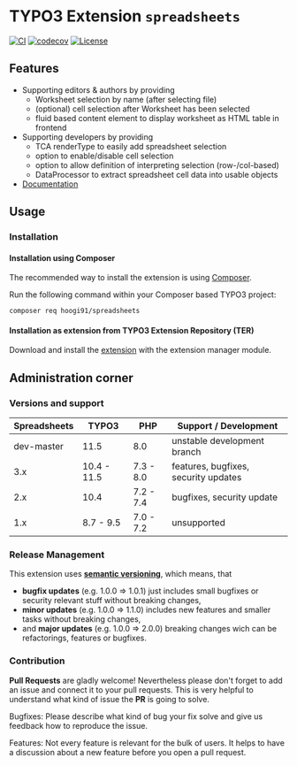 # TYPO3 Extension ``spreadsheets``

[![CI](https://github.com/hoogi91/spreadsheets/workflows/CI/badge.svg?event=push)](https://github.com/hoogi91/spreadsheets/actions?query=workflow%3ACI)
[![codecov](https://codecov.io/gh/hoogi91/spreadsheets/branch/develop/graph/badge.svg)](https://codecov.io/gh/hoogi91/spreadsheets)
[![License](https://poser.pugx.org/hoogi91/spreadsheets/license)](https://packagist.org/packages/hoogi91/spreadsheets)

## Features

* Supporting editors & authors by providing
	* Worksheet selection by name (after selecting file)
	* (optional) cell selection after Worksheet has been selected
	* fluid based content element to display worksheet as HTML table in frontend
* Supporting developers by providing
	* TCA renderType to easily add spreadsheet selection
	* option to enable/disable cell selection
	* option to allow definition of interpreting selection (row-/col-based)
	* DataProcessor to extract spreadsheet cell data into usable objects
* [Documentation][1]

## Usage

### Installation

#### Installation using Composer

The recommended way to install the extension is using [Composer][2].

Run the following command within your Composer based TYPO3 project:

```
composer req hoogi91/spreadsheets
```

#### Installation as extension from TYPO3 Extension Repository (TER)

Download and install the [extension][3] with the extension manager module.

## Administration corner

### Versions and support

| Spreadsheets | TYPO3       | PHP       | Support / Development                |
| ------------ | ----------- | ----------|------------------------------------- |
| dev-master   | 11.5        | 8.0       | unstable development branch          |
| 3.x          | 10.4 - 11.5 | 7.3 - 8.0 | features, bugfixes, security updates |
| 2.x          | 10.4        | 7.2 - 7.4 | bugfixes, security update            |
| 1.x          | 8.7 - 9.5   | 7.0 - 7.2 | unsupported                          |

### Release Management

This extension uses [**semantic versioning**][4], which means, that
* **bugfix updates** (e.g. 1.0.0 => 1.0.1) just includes small bugfixes or security relevant stuff without breaking changes,
* **minor updates** (e.g. 1.0.0 => 1.1.0) includes new features and smaller tasks without breaking changes,
* and **major updates** (e.g. 1.0.0 => 2.0.0) breaking changes wich can be refactorings, features or bugfixes.

### Contribution

**Pull Requests** are gladly welcome! Nevertheless please don't forget to add an issue and connect it to your pull requests. This
is very helpful to understand what kind of issue the **PR** is going to solve.

Bugfixes: Please describe what kind of bug your fix solve and give us feedback how to reproduce the issue.

Features: Not every feature is relevant for the bulk of users. It helps to have a discussion about a new feature before you open a pull request.

[1]: https://docs.typo3.org/p/hoogi91/spreadsheets/master/en-us/
[2]: https://getcomposer.org/
[3]: https://extensions.typo3.org/extension/spreadsheets
[4]: https://semver.org/
